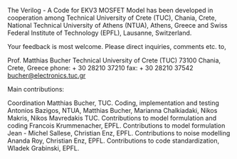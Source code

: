 The Verilog - A Code for EKV3 MOSFET Model has been developed in cooperation
among Technical University of Crete (TUC), Chania, Crete, National Technical
University of Athens (NTUA), Athens, Greece and Swiss Federal Institute of
Technology (EPFL), Lausanne, Switzerland.

Your feedback is most welcome. Please direct inquiries, comments etc. to,

Prof. Matthias Bucher
Technical University of Crete (TUC)
73100 Chania, Crete, Greece
phone: + 30 28210 37210
fax: + 30 28210 37542
bucher@electronics.tuc.gr

Main contributions:

Coordination Matthias Bucher, TUC.
Coding, implementation and testing Antonios Bazigos, NTUA, Matthias Bucher, Marianna Chalkiadaki, Nikos Makris, Nikos Mavredakis TUC.
Contributions to model formulation and coding Francois Krummenacher, EPFL.
Contributions to model formulation Jean - Michel Sallese, Christian Enz, EPFL.
Contributions to noise modelling Ananda Roy, Christian Enz, EPFL.
Contributions to code standardization, Wladek Grabinski, EPFL.
